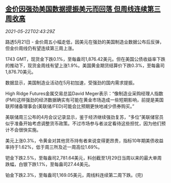 <!--1621652463000-->
[金价因强劲美国数据提振美元而回落 但周线连续第三周收高](https://cn.reuters.com/article/global-precious-metal-drv-0521-idCNKCS2D3024)
------

<div><i>2021-05-22T02:43:29Z</i></div><p>路透5月21日 - 金价周五小幅走低，因美元在强劲的美国制造业数据公布后反弹，但金价周线仍有望连续第三周上涨。</p><p>1743 GMT，现货金下跌0.1%，至每盎司1,876.42美元。但在美国公债收益率下跌的推动下，现货金周线有望上涨1.9%。美国黄金期货结算价下跌0.3%，至每盎司1,876.70美元。</p><p>数据显示，美国制造业活动在5月初加速，受强劲的国内需求提振。</p><p>High Ridge Futures金属交易总监David Meger表示：“像制造业采购经理人指数(PMI)这样强劲的经济数据确实有可能在黄金市场造成一些短期影响，前提是美国联邦储备理事会(美联储/FED)可能会比预期更快地减少债券购买。”</p><p>美联储周三公布的4月会议记录显示，鉴于经济继续强劲复苏，“多位”美联储官员似乎准备开始考虑调整货币政策。不过市场参与者淡定看待这些担忧，因为他们预计不会很快实施。</p><p>美元上涨0.3%，令黄金对其他货币持有者来说变得更昂贵，指标10年期美债收益率持于1.62%，低于周三所及近一周高位1.69%。</p><p>钯金下跌2.5%，至每盎司2,781.64美元，料创截至1月29日当周以来的最大单周跌幅，白银下跌1.1%，至每盎司27.44美元。</p><p>铂金下跌2.3%，至每盎司1,169.05美元，周线料连续第二周下跌。(完)</p>
